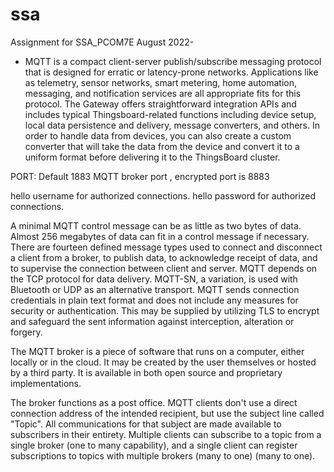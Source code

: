 # ssa
Assignment for  SSA_PCOM7E August 2022- 
- MQTT is a compact client-server publish/subscribe messaging protocol that is designed for erratic or latency-prone networks. Applications like as telemetry, sensor networks, smart metering, home automation, messaging, and notification services are all appropriate fits for this protocol.
The Gateway offers straightforward integration APIs and includes typical Thingsboard-related functions including device setup, local data persistence and delivery, message converters, and others.
In order to handle data from devices, you can also create a custom converter that will take the data from the device and convert it to a uniform format before delivering it to the ThingsBoard cluster.

PORT: Default 1883 MQTT broker port , encrypted port is 8883

hello username for authorized connections.
hello password for authorized connections.

A minimal MQTT control message can be as little as two bytes of data. Almost 256 megabytes of data can fit in a control message if necessary. There are fourteen defined message types used to connect and disconnect a client from a broker, to publish data, to acknowledge receipt of data, and to supervise the connection between client and server.
MQTT depends on the TCP protocol for data delivery. MQTT-SN, a variation, is used with Bluetooth or UDP as an alternative transport.
MQTT sends connection credentials in plain text format and does not include any measures for security or authentication. This may be supplied by utilizing TLS to encrypt and safeguard the sent information against interception, alteration or forgery.

The MQTT broker is a piece of software that runs on a computer, either locally or in the cloud. It may be created by the user themselves or hosted by a third party. It is available in both open source and proprietary implementations.

The broker functions as a post office. MQTT clients don't use a direct connection address of the intended recipient, but use the subject line called "Topic". All communications for that subject are made available to subscribers in their entirety. Multiple clients can subscribe to a topic from a single broker (one to many capability), and a single client can register subscriptions to topics with multiple brokers (many to one) (many to one).
